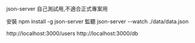 json-server
自己測試用,不適合正式專案用

安裝 npm install -g json-server
監聽 json-server --watch ./data/data.json


http://localhost:3000/users
http://localhost:3000/db

